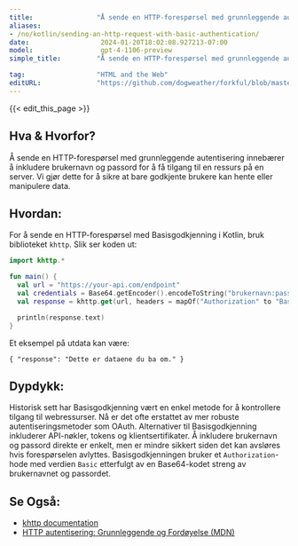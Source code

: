 ```yaml
---
title:                "Å sende en HTTP-forespørsel med grunnleggende autentisering"
aliases:
- /no/kotlin/sending-an-http-request-with-basic-authentication/
date:                  2024-01-20T18:02:08.927213-07:00
model:                 gpt-4-1106-preview
simple_title:         "Å sende en HTTP-forespørsel med grunnleggende autentisering"

tag:                  "HTML and the Web"
editURL:              "https://github.com/dogweather/forkful/blob/master/content/no/kotlin/sending-an-http-request-with-basic-authentication.md"
---
```


{{< edit_this_page >}}

## Hva & Hvorfor?
Å sende en HTTP-forespørsel med grunnleggende autentisering innebærer å inkludere brukernavn og passord for å få tilgang til en ressurs på en server. Vi gjør dette for å sikre at bare godkjente brukere kan hente eller manipulere data.

## Hvordan:
For å sende en HTTP-forespørsel med Basisgodkjenning i Kotlin, bruk biblioteket `khttp`. Slik ser koden ut:

```Kotlin
import khttp.*

fun main() {
  val url = "https://your-api.com/endpoint"
  val credentials = Base64.getEncoder().encodeToString("brukernavn:passord".toByteArray())
  val response = khttp.get(url, headers = mapOf("Authorization" to "Basic $credentials"))

  println(response.text)
}
```

Et eksempel på utdata kan være:

```
{ "response": "Dette er dataene du ba om." }
```

## Dypdykk:
Historisk sett har Basisgodkjenning vært en enkel metode for å kontrollere tilgang til webressurser. Nå er det ofte erstattet av mer robuste autentiseringsmetoder som OAuth. Alternativer til Basisgodkjenning inkluderer API-nøkler, tokens og klientsertifikater. Å inkludere brukernavn og passord direkte er enkelt, men er mindre sikkert siden det kan avsløres hvis forespørselen avlyttes. Basisgodkjenningen bruker et `Authorization`-hode med verdien `Basic` etterfulgt av en Base64-kodet streng av brukernavnet og passordet.

## Se Også:
- [khttp documentation](https://khttp.readthedocs.io/en/latest/)
- [HTTP autentisering: Grunnleggende og Fordøyelse (MDN)](https://developer.mozilla.org/en-US/docs/Web/HTTP/Authentication)
